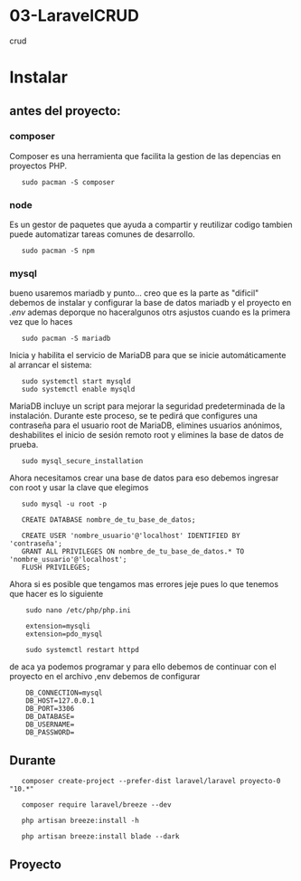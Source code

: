 # 03-LaravelCRUD
 crud

# Instalar 

## antes del proyecto:


### composer
 Composer es una herramienta que facilita la gestion 
 de las depencias en proyectos PHP.

       sudo pacman -S composer

### node
 Es un gestor de paquetes que ayuda a compartir y reutilizar codigo 
 tambien puede automatizar tareas comunes de desarrollo.

       sudo pacman -S npm
 
### mysql
 bueno usaremos mariadb y punto... creo que es la parte as "dificil"
 debemos de instalar y configurar la base de datos mariadb y el proyecto
 en *.env* ademas deporque no haceralgunos otrs asjustos cuando 
 es la primera vez que lo haces

       sudo pacman -S mariadb


 Inicia y habilita el servicio de MariaDB para que se inicie automáticamente
 al arrancar el sistema:

       sudo systemctl start mysqld
       sudo systemctl enable mysqld


 MariaDB incluye un script para mejorar la seguridad predeterminada de la instalación. 
 Durante este proceso, se te pedirá que configures una contraseña para el usuario root de MariaDB,
 elimines usuarios anónimos, deshabilites el inicio de sesión remoto root y elimines la base de datos de prueba.

       sudo mysql_secure_installation


 Ahora necesitamos crear una base de datos para eso debemos ingresar con root y usar la clave que elegimos

       sudo mysql -u root -p

       CREATE DATABASE nombre_de_tu_base_de_datos;

       CREATE USER 'nombre_usuario'@'localhost' IDENTIFIED BY 'contraseña';
       GRANT ALL PRIVILEGES ON nombre_de_tu_base_de_datos.* TO 'nombre_usuario'@'localhost';
       FLUSH PRIVILEGES;
       

 Ahora si es posible que tengamos mas errores jeje pues lo que tenemos que hacer es lo siguiente       

        sudo nano /etc/php/php.ini

        extension=mysqli
        extension=pdo_mysql

        sudo systemctl restart httpd


 de aca ya podemos programar y para ello  debemos de continuar con el proyecto 
 en el archivo ,env debemos de  configurar 

        DB_CONNECTION=mysql
        DB_HOST=127.0.0.1
        DB_PORT=3306
        DB_DATABASE=
        DB_USERNAME=
        DB_PASSWORD=




## Durante

       composer create-project --prefer-dist laravel/laravel proyecto-0 "10.*"

       composer require laravel/breeze --dev
     
       php artisan breeze:install -h

       php artisan breeze:install blade --dark

## Proyecto






